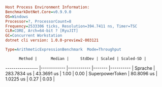 ```ini

Host Process Environment Information:
BenchmarkDotNet.Core=v0.9.9.0
OS=Windows
Processor=?, ProcessorCount=8
Frequency=2533306 ticks, Resolution=394.7411 ns, Timer=TSC
CLR=CORE, Arch=64-bit ? [RyuJIT]
GC=Concurrent Workstation
dotnet cli version: 1.0.0-preview2-003121

Type=ArithmeticExpressionBenchmark  Mode=Throughput  

```
          Method |      Median |     StdDev | Scaled | Scaled-SD |
---------------- |------------ |----------- |------- |---------- |
         Sprache | 283.7834 us | 43.3691 us |   1.00 |      0.00 |
 SuperpowerToken |  80.8096 us |  1.0225 us |   0.27 |      0.03 |

